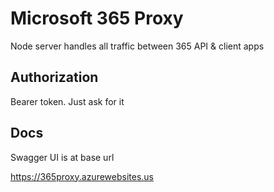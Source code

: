 # Microsoft 365 Proxy

Node server handles all traffic between 365 API & client apps

## Authorization

Bearer token.  Just ask for it

## Docs

Swagger UI is at base url

https://365proxy.azurewebsites.us
